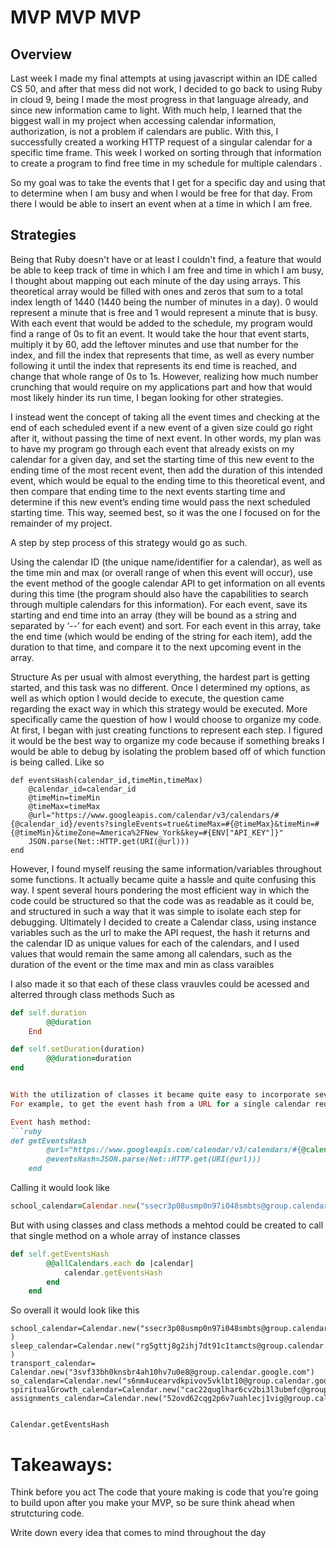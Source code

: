 # MVP MVP MVP

## Overview 
Last week I made my final attempts at using javascript within an IDE called CS 50, and after that mess did not work, I decided to go back to using Ruby in cloud 9, being I made the most progress in that language already, and since new information came to light. With much help, I learned that the biggest wall in my project when accessing calendar information, authorization,  is not a problem if calendars are public. With this, I successfully created a working HTTP request of a singular calendar for a specific time frame. This week I worked on sorting through that information to create a program to find free time in my schedule for multiple calendars
.


So my goal was to take the events that I get for a specific day and using that to determine when I am busy and when I would be free for that day. From there I would be able to insert an event when at a time in which I am free.

## Strategies
Being that Ruby doesn't have or at least I couldn't find, a feature that would be able to keep track of time in which I am free and time in which I am busy, I thought about mapping out each minute of the day using arrays. This theoretical array would be filled with ones and zeros that sum to a total index length of 1440 (1440 being the number of minutes in a day). 0 would represent a minute that is free and 1 would represent a minute that is busy. With each event that would be added to the schedule, my program would find a range of 0s to fit an event. It would take the hour that event starts, multiply it by 60, add the leftover minutes and use that number for the index, and fill the index that represents that time, as well as every number following it until the index that represents its end time is reached, and change that whole range of 0s to 1s.  However, realizing how much number crunching that would require on my applications part and how that would most likely hinder its run time, I began looking for other strategies.

I instead went the concept of taking all the event times and checking at the end of each scheduled event if a new event of a given size could go right after it, without passing the time of next event. In other words, my plan was to have my program go through each event that already exists on my calendar for a given day, and set the starting time of this new event to the ending time of the most recent event, then add the duration of this intended event, which would be equal to the ending time to this theoretical event, and then compare that ending time to the next events starting time and determine if this new event’s ending time would pass the next scheduled starting time. This way, seemed best, so it was the one I focused on for the remainder of my project. 

A step by step process of this strategy would go as such.

Using the calendar ID (the unique name/identifier for a calendar), as well as the time min and max (or overall range of when this event will occur), use the event method of the google calendar API to get information on all events during this time (the program should also have the capabilities to search through multiple calendars for this information).
For each event, save its starting and end time into an array (they will be bound as a string and separated by ‘--’ for each event) and sort. 
For each event in this array, take the end time (which would be ending of the string for each item), add the duration to that time, and compare it to the next upcoming event in the array. 

Structure
As per usual with almost everything, the hardest part is getting started, and this task was no different. Once I determined my options, as well as which option I would decide to execute, the question came regarding the exact way in which this strategy would be executed. More specifically came the question of how I would choose to organize my code. At first, I began with just creating functions to represent each step. I figured it would be the best way to organize my code because if something breaks I would be able to debug by isolating the problem based off of which function is being called. 
Like so 
```
def eventsHash(calendar_id,timeMin,timeMax)
    @calendar_id=calendar_id
    @timeMin=timeMin
    @timeMax=timeMax
    @url="https://www.googleapis.com/calendar/v3/calendars/#{@calendar_id}/events?singleEvents=true&timeMax=#{@timeMax}&timeMin=#{@timeMin}&timeZone=America%2FNew_York&key=#{ENV["API_KEY"]}" 
    JSON.parse(Net::HTTP.get(URI(@url)))
end
```
However, I found myself reusing the same information/variables throughout some functions. It actually became quite a hassle and quite confusing this way. I spent several hours pondering the most efficient way in which the code could be structured so that the code was as readable as it could be, and structured in such a way that it was simple to isolate each step for debugging. Ultimately I decided to create a Calendar class, using instance variables such as the url to make the API request, the hash it returns and the calendar ID as unique values for each of the  calendars, and I used values that would remain the same among all calendars,  such as the duration of the event or the time max and min as class varaibles 

I also made it so that each of these class vrauvles could be acessed and alterred through class methods
Such as
```ruby 
def self.duration
        @@duration
    End

def self.setDuration(duration)
        @@duration=duration
end


With the utilization of classes it became quite easy to incorporate several calendars as well. As a class method could be created to act as the first step for all calendars. 
For example, to get the event hash from a URL for a single calendar requires for the event hash method to be called on that specfic instance 

Event hash method:
```ruby
def getEventsHash
        @url="https://www.googleapis.com/calendar/v3/calendars/#{@calendar_id}/events?orderBy=startTime&singleEvents=true&timeMax=#{@@timeMax}&timeMin=#{@@timeMin}&timeZone=America%2FNew_York&key=#{ENV["CALENDAR_KEY"]}" 
        @eventsHash=JSON.parse(Net::HTTP.get(URI(@url)))
    end
```
Calling it would look like
```ruby
school_calendar=Calendar.new("ssecr3p08usmp0n97i048smbts@group.calendar.google.com" ).getEventsHash
```

But with using classes and class methods a mehtod could be created to call that single method on a whole array of instance classes

```ruby
def self.getEventsHash
        @@allCalendars.each do |calendar|
            calendar.getEventsHash
        end
    end
```
So overall it would look like this 
```
school_calendar=Calendar.new("ssecr3p08usmp0n97i048smbts@group.calendar.google.com" )
sleep_calendar=Calendar.new("rg5gttj8g2ihj7dt91c1tamcts@group.calendar.google.com" )
transport_calendar= Calendar.new("3svf33bh0knsbr4ah10hv7u0e8@group.calendar.google.com")
so_calendar=Calendar.new("s6nm4ucearvdkpivov5vklbt10@group.calendar.google.com")
spiritualGrowth_calendar=Calendar.new("cac22quglhar6cv2bi3l3ubmfc@group.calendar.google.com")
assignments_calendar=Calendar.new("52ovd62cqg2p6v7uahlecj1vig@group.calendar.google.com")


Calendar.getEventsHash

```

# Takeaways:
Think before you act
The code that youre making is code that you’re going to build upon after you make your MVP, so be sure think ahead when strutcturing code. 

Write down every idea that comes to mind throughout the day


